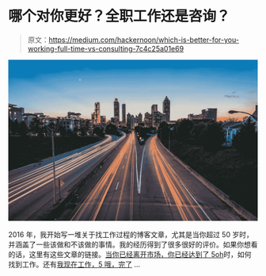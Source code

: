 # 哪个对你更好？全职工作还是咨询？

> 原文：<https://medium.com/hackernoon/which-is-better-for-you-working-full-time-vs-consulting-7c4c25a01e69>

![](img/cc1db606a2650d4c676227c42e9c59b2.png)

2016 年，我开始写一堆关于找工作过程的博客文章，尤其是当你超过 50 岁时，并涵盖了一些该做和不该做的事情。我的经历得到了很多很好的评价。如果你想看的话，这里有这些文章的链接。[当你已经离开市场，你已经达到了 5oh](https://www.linkedin.com/pulse/how-find-job-when-youve-been-off-market-hit-5-ohs-dan-gudema/)时，如何找到工作。还有[我现在工作，5 哦，完了](https://www.linkedin.com/pulse/i-am-working-now-5-oh-out-dan-gudema/) …